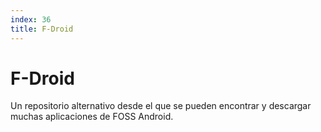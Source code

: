 ```yaml
---
index: 36
title: F-Droid
---
```

# F-Droid

Un repositorio alternativo desde el que se pueden encontrar y descargar muchas aplicaciones de FOSS Android.